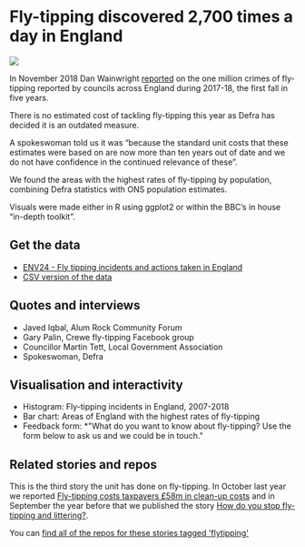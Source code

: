 # Fly-tipping discovered 2,700 times a day in England

![](https://ichef.bbci.co.uk/news/624/cpsprodpb/0446/production/_104349010_flytipcases-nc.png)

In November 2018 Dan Wainwright [reported](https://www.bbc.co.uk/news/uk-england-46153887) on the one million crimes of fly-tipping reported by councils across England during 2017-18, the first fall in five years.

There is no estimated cost of tackling fly-tipping this year as Defra has decided it is an outdated measure.

A spokeswoman told us it was “because the standard unit costs that these estimates were based on are now more than ten years out of date and we do not have confidence in the continued relevance of these”.

We found the areas with the highest rates of fly-tipping by population, combining Defra statistics with ONS population estimates.

Visuals were made either in R using ggplot2 or within the BBC’s in house “in-depth toolkit”. 

## Get the data

* [ENV24 - Fly tipping incidents and actions taken in England](https://www.gov.uk/government/statistical-data-sets/env24-fly-tipping-incidents-and-actions-taken-in-england)
* [CSV version of the data](https://github.com/BBC-Data-Unit/flytipping-2018/blob/master/flytip.csv)

## Quotes and interviews

* Javed Iqbal, Alum Rock Community Forum
* Gary Palin, Crewe fly-tipping Facebook group
* Councillor Martin Tett, Local Government Association
* Spokeswoman, Defra

## Visualisation and interactivity

* Histogram: Fly-tipping incidents in England, 2007-2018
* Bar chart: Areas of England with the highest rates of fly-tipping
* Feedback form: *"What do you want to know about fly-tipping? Use the form below to ask us and we could be in touch."

## Related stories and repos

This is the third story the unit has done on fly-tipping. In October last year we reported [Fly-tipping costs taxpayers £58m in clean-up costs](https://github.com/BBC-Data-Unit/flytipping-costs) and in September the year before that we published the story [How do you stop fly-tipping and littering?](https://github.com/BBC-Data-Unit/flytipping).

You can [find all of the repos for these stories tagged 'flytipping'](https://github.com/search?q=topic%3Aflytipping+org%3ABBC-Data-Unit&type=Repositories)
